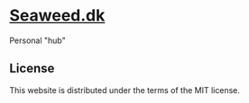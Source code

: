 [Seaweed.dk](http://seaweed.dk)
=======================
Personal "hub"

License
-------
This website is distributed under the terms of the MIT license.